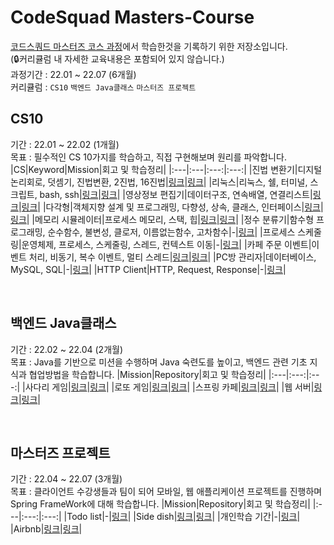 # CodeSquad Masters-Course
[코드스쿼드 마스터즈 코스 과정](https://codesquad.kr/masters)에서 학습한것을 기록하기 위한 저장소입니다.</br>
(🔒커리큘럼 내 자세한 교육내용은 포함되어 있지 않습니다.)</br>
과정기간 : 22.01 ~ 22.07 (6개월)</br>
커리큘럼 : `CS10`  `백엔드 Java클래스`  `마스터즈 프로젝트` 

## CS10
기간 : 22.01 ~ 22.02 (1개월)</br>
목표 : 필수적인 CS 10가지를 학습하고, 직접 구현해보며 원리를 파악합니다.
|CS|Keyword|Mission|회고 및 학습정리|
|:---|:---|:---:|:---:|
|진법 변환기|디지털논리회로, 덧셈기, 진법변환, 2진법, 16진법|[링크](https://gist.github.com/ffinn92/bbe8eeb0b9be05387e0e32317e4dac6d)|[링크](https://github.com/ffinn92/codesquad-masters-course/wiki/CS01-%EC%A7%84%EB%B2%95-%EB%B3%80%ED%99%98%EA%B8%B0-%ED%95%99%EC%8A%B5%EC%A0%95%EB%A6%AC-%EB%B0%8F-%ED%9A%8C%EA%B3%A0)|
|리눅스|리눅스, 쉘, 터미널, 스크립트, bash, ssh|[링크](https://gist.github.com/ffinn92/22b09861bf65cb61f04ded938da67ad1)|[링크](https://github.com/ffinn92/codesquad-masters-course/wiki/CS02-%EB%A6%AC%EB%88%85%EC%8A%A4-%ED%95%99%EC%8A%B5%EC%A0%95%EB%A6%AC-%EB%B0%8F-%ED%9A%8C%EA%B3%A0)|
|영상정보 편집기|데이터구조, 연속배열, 연결리스트|[링크](https://gist.github.com/ffinn92/845b93d6f4f33e89e0782f89ae6cacb0)|[링크](https://github.com/ffinn92/codesquad-masters-course/wiki/CS03-%EC%98%81%EC%83%81%EC%A0%95%EB%B3%B4-%ED%8E%B8%EC%A7%91%EA%B8%B0-%ED%95%99%EC%8A%B5%EC%A0%95%EB%A6%AC-%EB%B0%8F-%ED%9A%8C%EA%B3%A0)|
|다각형|객체지향 설계 및 프로그래밍, 다향성, 상속, 클래스, 인터페이스|[링크](https://gist.github.com/ffinn92/d99f4e7a31bec80abce54d1d99c32064)|[링크](https://github.com/ffinn92/codesquad-masters-course/wiki/CS04-%EB%8B%A4%EA%B0%81%ED%98%95-%ED%95%99%EC%8A%B5%EC%A0%95%EB%A6%AC-%EB%B0%8F-%ED%9A%8C%EA%B3%A0)|
|메모리 시뮬레이터|프로세스 메모리, 스택, 힙|[링크](https://gist.github.com/ffinn92/96493780b74fa68aadc10d2af38313e9)|[링크](https://github.com/ffinn92/codesquad-masters-course/wiki/CS05-%EB%A9%94%EB%AA%A8%EB%A6%AC-%EB%AA%A8%EB%8D%B8-%ED%95%99%EC%8A%B5%EC%A0%95%EB%A6%AC-%EB%B0%8F-%ED%9A%8C%EA%B3%A0)|
|정수 분류기|함수형 프로그래밍, 순수함수, 불변성, 클로저, 이름없는함수, 고차함수|-|[링크](https://github.com/ffinn92/codesquad-masters-course/wiki/CS06-%EC%A0%95%EC%88%98-%EB%B6%84%EB%A5%98%EA%B8%B0-%ED%95%99%EC%8A%B5%EC%A0%95%EB%A6%AC-%EB%B0%8F-%ED%9A%8C%EA%B3%A0)|
|프로세스 스케줄링|운영체제, 프로세스, 스케줄링, 스레드, 컨텍스트 이동|-|[링크](https://github.com/ffinn92/codesquad-masters-course/wiki/CS07-%ED%94%84%EB%A1%9C%EC%84%B8%EC%8A%A4-%EC%8A%A4%EC%BC%80%EC%A4%84%EB%A7%81-%ED%95%99%EC%8A%B5%EC%A0%95%EB%A6%AC-%EB%B0%8F-%ED%9A%8C%EA%B3%A0)|
|카페 주문 이벤트|이벤트 처리, 비동기, 복수 이벤트, 멀티 스레드|[링크](https://gist.github.com/ffinn92/ef05e2ecb0661fac83ea8b64ee8d3b06)|[링크](https://github.com/ffinn92/codesquad-masters-course/wiki/CS08-%EC%B9%B4%ED%8E%98-%EC%A3%BC%EB%AC%B8-%EC%9D%B4%EB%B2%A4%ED%8A%B8-%ED%95%99%EC%8A%B5%EC%A0%95%EB%A6%AC-%EB%B0%8F-%ED%9A%8C%EA%B3%A0)|
|PC방 관리자|데이터베이스, MySQL, SQL|-|[링크](https://github.com/ffinn92/codesquad-masters-course/wiki/CS09-PC%EB%B0%A9-%EA%B4%80%EB%A6%AC%EC%9E%90-%ED%95%99%EC%8A%B5%EC%A0%95%EB%A6%AC-%EB%B0%8F-%ED%9A%8C%EA%B3%A0)|
|HTTP Client|HTTP, Request, Response|-|[링크](https://github.com/ffinn92/codesquad-masters-course/wiki/CS10-HTTP-Client-%ED%95%99%EC%8A%B5%EC%A0%95%EB%A6%AC-%EB%B0%8F-%ED%9A%8C%EA%B3%A0)|

</br>

## 백엔드 Java클래스
기간 : 22.02 ~ 22.04 (2개월)</br>
목표 : Java를 기반으로 미션을 수행하며 Java 숙련도를 높이고, 백엔드 관련 기초 지식과 협업방법을 학습합니다.
|Mission|Repository|회고 및 학습정리|
|:---|:---:|:---:|
|사다리 게임|[링크](https://github.com/codesquad-members-2022/java-ladder/tree/ffinn92)|[링크](https://github.com/ffinn92/codesquad-masters-course/wiki/%EC%82%AC%EB%8B%A4%EB%A6%AC-%EA%B2%8C%EC%9E%84-%ED%95%99%EC%8A%B5%EC%A0%95%EB%A6%AC-%EB%B0%8F-%ED%9A%8C%EA%B3%A0)|
|로또 게임|[링크](https://github.com/leejohy-0223/java-lotto/tree/step3)|[링크](https://github.com/ffinn92/codesquad-masters-course/wiki/%EC%82%AC%EB%8B%A4%EB%A6%AC-%EA%B2%8C%EC%9E%84-%ED%95%99%EC%8A%B5%EC%A0%95%EB%A6%AC-%EB%B0%8F-%ED%9A%8C%EA%B3%A0)|
|스프링 카페|[링크](https://github.com/ffinn92/java-spring-cafe/tree/step1)|[링크](https://github.com/ffinn92/codesquad-masters-course/wiki/%EC%82%AC%EB%8B%A4%EB%A6%AC-%EA%B2%8C%EC%9E%84-%ED%95%99%EC%8A%B5%EC%A0%95%EB%A6%AC-%EB%B0%8F-%ED%9A%8C%EA%B3%A0)|
|웹 서버|[링크](https://github.com/codesquad-members-2022/java-was/tree/VansandGeombong)|[링크](https://github.com/ffinn92/codesquad-masters-course/wiki/%EC%82%AC%EB%8B%A4%EB%A6%AC-%EA%B2%8C%EC%9E%84-%ED%95%99%EC%8A%B5%EC%A0%95%EB%A6%AC-%EB%B0%8F-%ED%9A%8C%EA%B3%A0)|

</br>

## 마스터즈 프로젝트
기간 : 22.04 ~ 22.07 (3개월)</br>
목표 : 클라이언트 수강생들과 팀이 되어 모바일, 웹 애플리케이션 프로젝트를 진행하며 Spring FrameWork에 대해 학습합니다.
|Mission|Repository|회고 및 학습정리|
|:---|:---:|:---:|
|Todo list|-|[링크](https://github.com/ffinn92/codesquad-masters-course/wiki/Todo-List-%ED%95%99%EC%8A%B5%EC%A0%95%EB%A6%AC-%EB%B0%8F-%ED%9A%8C%EA%B3%A0)|
|Side dish|[링크](https://github.com/ffinn92/sidedish)|[링크](https://github.com/ffinn92/codesquad-masters-course/wiki/Side-dish-%ED%95%99%EC%8A%B5%EC%A0%95%EB%A6%AC-%EB%B0%8F-%ED%9A%8C%EA%B3%A0)|
|개인학습 기간|-|[링크](https://github.com/ffinn92/codesquad-masters-course/wiki/%EA%B0%9C%EC%9D%B8%ED%95%99%EC%8A%B5%EA%B8%B0%EA%B0%84-%ED%95%99%EC%8A%B5%EC%A0%95%EB%A6%AC-%EB%B0%8F-%ED%9A%8C%EA%B3%A0)|
|Airbnb|[링크](https://github.com/ffinn92/airbnb)|[링크](https://github.com/ffinn92/codesquad-masters-course/wiki/Airbnb-%ED%95%99%EC%8A%B5%EC%A0%95%EB%A6%AC-%EB%B0%8F-%ED%9A%8C%EA%B3%A0)|
